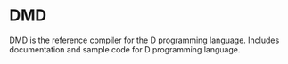 # DMD

DMD is the reference compiler for the D programming language. Includes documentation and sample code for D programming language.
